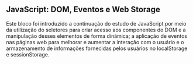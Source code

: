 ## JavaScript: DOM, Eventos e Web Storage

Este bloco foi introduzido a continuação do estudo de JavaScript por meio da utilização do seletores para criar acesso aos componentes do DOM e a manipulação desses elementos de forma dinâmica; a aplicação de eventos nas páginas web para melhorar e aumentar a interação com o usuário e o armazenamento de informações fornecidas pelos usuários no localStorage e sessionStorage.
